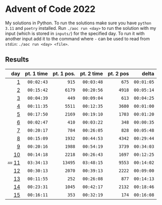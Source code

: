 # Advent of Code 2022

My solutions in Python. To run the solutions make sure you have `python 3.11` and `poetry` installed. Run `./aoc run <day>` to run the solution with my input (which is stored in `inputs/`) for the specified day. To run it with another input add it to the command where `-` can be used to read from `stdin`: `./aoc run <day> <file>`.

## Results

|                     day | pt. 1 time | pt. 1 pos. | pt. 2 time | pt. 2 pos |      delta |
| ----------------------: | ---------: | ---------: | ---------: | --------: | ---------: |
|     [1](aoc_2022/day01) | `00:02:43` |      `915` | `00:03:48` |     `675` | `00:01:05` |
|     [2](aoc_2022/day02) | `00:15:42` |     `6179` | `00:20:56` |    `4918` | `00:05:14` |
|     [3](aoc_2022/day03) | `00:04:39` |      `449` | `00:09:04` |     `613` | `00:04:25` |
|     [4](aoc_2022/day04) | `00:11:35` |     `5511` | `00:12:35` |    `3680` | `00:01:00` |
|     [5](aoc_2022/day05) | `00:17:50` |     `2169` | `00:19:10` |    `1703` | `00:01:20` |
|     [6](aoc_2022/day06) | `00:02:47` |      `410` | `00:03:22` |     `348` | `00:00:35` |
|     [7](aoc_2022/day07) | `00:20:17` |      `784` | `00:26:05` |     `828` | `00:05:48` |
|     [8](aoc_2022/day08) | `00:15:09` |     `1932` | `00:44:53` |    `4342` | `00:29:44` |
|     [9](aoc_2022/day09) | `00:20:16` |     `1988` | `00:54:19` |    `3739` | `00:34:03` |
|    [10](aoc_2022/day10) | `00:14:18` |     `2218` | `00:26:43` |    `1697` | `00:12:25` |
| 💤 [11](aoc_2022/day11) | `03:34:13` |    `13495` | `03:48:15` |    `9553` | `00:14:02` |
|    [12](aoc_2022/day12) | `00:30:13` |     `2070` | `00:39:13` |    `2222` | `00:09:00` |
|    [13](aoc_2022/day13) | `00:11:55` |      `252` | `00:26:08` |     `877` | `00:14:13` |
|    [14](aoc_2022/day14) | `00:23:31` |     `1045` | `00:42:17` |    `2132` | `00:18:46` |
|    [15](aoc_2022/day15) | `00:16:11` |      `353` | `00:32:19` |     `174` | `00:16:08` |
